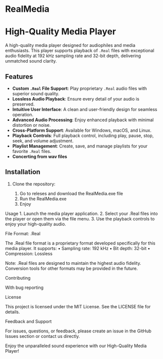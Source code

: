 # RealMedia

# High-Quality Media Player

A high-quality media player designed for audiophiles and media enthusiasts. This player supports playback of `.Real` files with exceptional audio fidelity at 192 kHz sampling rate and 32-bit depth, delivering unmatched sound clarity.

## Features

- **Custom `.Real` File Support**: Play proprietary `.Real` audio files with superior sound quality.
- **Lossless Audio Playback**: Ensure every detail of your audio is preserved.
- **Intuitive User Interface**: A clean and user-friendly design for seamless operation.
- **Advanced Audio Processing**: Enjoy enhanced playback with minimal distortion or noise.
- **Cross-Platform Support**: Available for Windows, macOS, and Linux.
- **Playback Controls**: Full playback control, including play, pause, stop, seek, and volume adjustment.
- **Playlist Management**: Create, save, and manage playlists for your favorite `.Real` files.
- **Concerting from wav files**

## Installation

1. Clone the repository:
  
    1. Go to releses and download the RealMedia.exe file
    2. Run the RealMedia.exe
	3. Enjoy

Usage
	1.	Launch the media player application.
	2.	Select your .Real files into the player or open them via the file menu.
	3.	Use the playback controls to enjoy your high-quality audio.

File Format: .Real

The .Real file format is a proprietary format developed specifically for this media player. It supports:
	•	Sampling rate: 192 kHz
	•	Bit depth: 32-bit
	•	Compression: Lossless

Note: .Real files are designed to maintain the highest audio fidelity. Conversion tools for other formats may be provided in the future.

Contributing

With bug reporting

License

This project is licensed under the MIT License. See the LICENSE file for details.

Feedback and Support

For issues, questions, or feedback, please create an issue in the GitHub Issues section or contact us directly.

Enjoy the unparalleled sound experience with our High-Quality Media Player!

